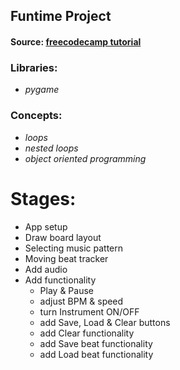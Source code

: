 ## Funtime Project
#### Source: [freecodecamp tutorial](https://www.freecodecamp.org/news/create-a-drum-machine-with-python-and-pygame/)

### Libraries:
* _pygame_

### Concepts:
* _loops_
* _nested loops_
* _object oriented programming_

# Stages:
* App setup 
* Draw board layout 
* Selecting music pattern 
* Moving beat tracker
* Add audio
* Add functionality 
    - Play & Pause
    - adjust BPM & speed
    - turn Instrument ON/OFF
    - add Save, Load & Clear buttons
    - add Clear functionality
    - add Save beat functionality
    - add Load beat functionality 

